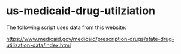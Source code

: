 # us-medicaid-drug-utilziation

The following script uses data from this website:

https://www.medicaid.gov/medicaid/prescription-drugs/state-drug-utilization-data/index.html


